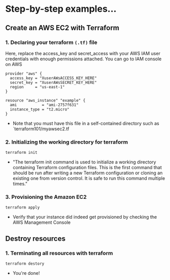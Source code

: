 # Step-by-step examples...

## Create an AWS EC2 with Terraform

### 1. Declaring your terraform `(.tf)` file
Here, replace the access_key and secret_access with your AWS IAM user credentials with enough permissions attached. You can go to IAM console on AWS
```
provider "aws" {
  access_key = "XuserAWsACCESS_KEY_HERE"
  secret_key = "XuserAWsSECRET_KEY_HERE"
  region     = "us-east-1"
}

resource "aws_instance" "example" {
  ami           = "ami-2757f631"
  instance_type = "t2.micro"
}
```
- Note that you must have this file in a self-contained directory such as `terraform101/myawsec2.tf

### 2. Initializing the working directory for terraform
`terraform init`
- "The terraform init command is used to initialize a working directory containing Terraform configuration files. This is the first command that should be run after writing a new Terraform configuration or cloning an existing one from version control. It is safe to run this command multiple times."

### 3. Provisioning the Amazon EC2
`terraform apply`
- Verify that your instance did indeed get provisioned by checking the AWS Management Console

## Destroy resources
### 1. Terminating all resources with terraform
`terraform destory`
- You're done!
